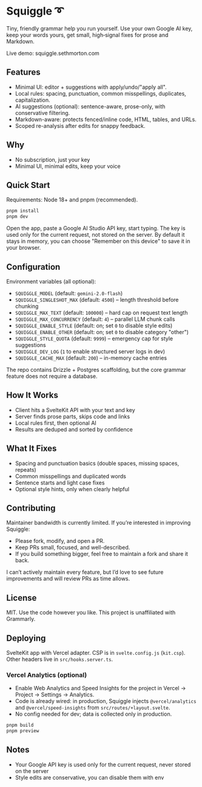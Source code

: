 # Squiggle ➰

Tiny, friendly grammar help you run yourself. Use your own Google AI key, keep your words yours, get small, high‑signal fixes for prose and Markdown.

Live demo: squiggle.sethmorton.com

## Features

- Minimal UI: editor + suggestions with apply/undo/"apply all".
- Local rules: spacing, punctuation, common misspellings, duplicates, capitalization.
- AI suggestions (optional): sentence-aware, prose-only, with conservative filtering.
- Markdown-aware: protects fenced/inline code, HTML, tables, and URLs.
- Scoped re-analysis after edits for snappy feedback.

## Why

- No subscription, just your key
- Minimal UI, minimal edits, keep your voice

## Quick Start

Requirements: Node 18+ and pnpm (recommended).

```sh
pnpm install
pnpm dev
```

Open the app, paste a Google AI Studio API key, start typing. The key is used only for the current request, not stored on the server. By default it stays in memory, you can choose "Remember on this device" to save it in your browser.

## Configuration

Environment variables (all optional):

- `SQUIGGLE_MODEL` (default: `gemini-2.0-flash`)
- `SQUIGGLE_SINGLESHOT_MAX` (default: `4500`) – length threshold before chunking
- `SQUIGGLE_MAX_TEXT` (default: `100000`) – hard cap on request text length
- `SQUIGGLE_MAX_CONCURRENCY` (default: `4`) – parallel LLM chunk calls
- `SQUIGGLE_ENABLE_STYLE` (default: on; set `0` to disable style edits)
- `SQUIGGLE_ENABLE_OTHER` (default: on; set `0` to disable category "other")
- `SQUIGGLE_STYLE_QUOTA` (default: `9999`) – emergency cap for style suggestions
- `SQUIGGLE_DEV_LOG` (`1` to enable structured server logs in dev)
- `SQUIGGLE_CACHE_MAX` (default: `200`) – in-memory cache entries

The repo contains Drizzle + Postgres scaffolding, but the core grammar feature does not require a database.

## How It Works

- Client hits a SvelteKit API with your text and key
- Server finds prose parts, skips code and links
- Local rules first, then optional AI
- Results are deduped and sorted by confidence

## What It Fixes

- Spacing and punctuation basics (double spaces, missing spaces, repeats)
- Common misspellings and duplicated words
- Sentence starts and light case fixes
- Optional style hints, only when clearly helpful

## Contributing

Maintainer bandwidth is currently limited. If you’re interested in improving Squiggle:

- Please fork, modify, and open a PR.
- Keep PRs small, focused, and well-described.
- If you build something bigger, feel free to maintain a fork and share it back.

I can’t actively maintain every feature, but I’d love to see future improvements and will review PRs as time allows.

## License

MIT. Use the code however you like. This project is unaffiliated with Grammarly.

## Deploying

SvelteKit app with Vercel adapter. CSP is in `svelte.config.js` (`kit.csp`). Other headers live in `src/hooks.server.ts`.

### Vercel Analytics (optional)

- Enable Web Analytics and Speed Insights for the project in Vercel → Project → Settings → Analytics.
- Code is already wired: in production, Squiggle injects `@vercel/analytics` and `@vercel/speed-insights` from `src/routes/+layout.svelte`.
- No config needed for dev; data is collected only in production.

```sh
pnpm build
pnpm preview
```

## Notes

- Your Google API key is used only for the current request, never stored on the server
- Style edits are conservative, you can disable them with env
